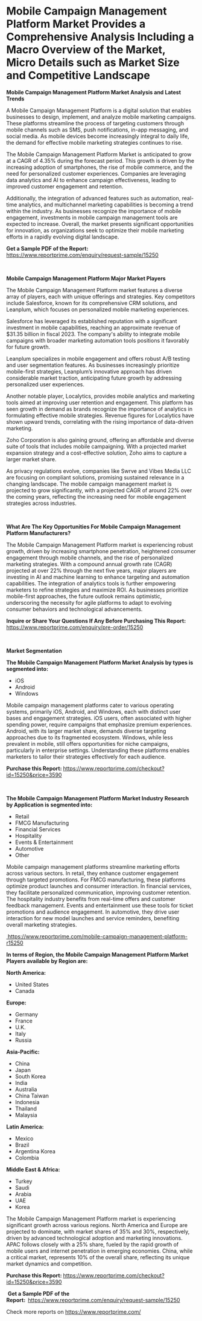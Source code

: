 <p><h1>Mobile Campaign Management Platform Market Provides a Comprehensive Analysis Including a Macro Overview of the Market, Micro Details such as Market Size and Competitive Landscape</h1></p><p><strong>Mobile Campaign Management Platform Market Analysis and Latest Trends</strong></p>
<p><p>A Mobile Campaign Management Platform is a digital solution that enables businesses to design, implement, and analyze mobile marketing campaigns. These platforms streamline the process of targeting customers through mobile channels such as SMS, push notifications, in-app messaging, and social media. As mobile devices become increasingly integral to daily life, the demand for effective mobile marketing strategies continues to rise.</p><p>The Mobile Campaign Management Platform Market is anticipated to grow at a CAGR of 4.35% during the forecast period. This growth is driven by the increasing adoption of smartphones, the rise of mobile commerce, and the need for personalized customer experiences. Companies are leveraging data analytics and AI to enhance campaign effectiveness, leading to improved customer engagement and retention.</p><p>Additionally, the integration of advanced features such as automation, real-time analytics, and multichannel marketing capabilities is becoming a trend within the industry. As businesses recognize the importance of mobile engagement, investments in mobile campaign management tools are expected to increase. Overall, the market presents significant opportunities for innovation, as organizations seek to optimize their mobile marketing efforts in a rapidly evolving digital landscape.</p></p>
<p><strong>Get a Sample PDF of the Report:&nbsp;</strong> <a href="https://www.reportprime.com/enquiry/request-sample/15250?utm_campaign=2292&utm_medium=2&utm_source=Github&utm_content=ia&utm_term=20032025&utm_id=mobile-campaign-management-platform">https://www.reportprime.com/enquiry/request-sample/15250</a></p>
<p>&nbsp;</p>
<p><strong>Mobile Campaign Management Platform Major Market Players</strong></p>
<p><p>The Mobile Campaign Management Platform market features a diverse array of players, each with unique offerings and strategies. Key competitors include Salesforce, known for its comprehensive CRM solutions, and Leanplum, which focuses on personalized mobile marketing experiences. </p><p>Salesforce has leveraged its established reputation with a significant investment in mobile capabilities, reaching an approximate revenue of $31.35 billion in fiscal 2023. The company's ability to integrate mobile campaigns with broader marketing automation tools positions it favorably for future growth.</p><p>Leanplum specializes in mobile engagement and offers robust A/B testing and user segmentation features. As businesses increasingly prioritize mobile-first strategies, Leanplum’s innovative approach has driven considerable market traction, anticipating future growth by addressing personalized user experiences.</p><p>Another notable player, Localytics, provides mobile analytics and marketing tools aimed at improving user retention and engagement. This platform has seen growth in demand as brands recognize the importance of analytics in formulating effective mobile strategies. Revenue figures for Localytics have shown upward trends, correlating with the rising importance of data-driven marketing.</p><p>Zoho Corporation is also gaining ground, offering an affordable and diverse suite of tools that includes mobile campaigning. With a projected market expansion strategy and a cost-effective solution, Zoho aims to capture a larger market share.</p><p>As privacy regulations evolve, companies like Swrve and Vibes Media LLC are focusing on compliant solutions, promising sustained relevance in a changing landscape. The mobile campaign management market is projected to grow significantly, with a projected CAGR of around 22% over the coming years, reflecting the increasing need for mobile engagement strategies across industries.</p></p>
<p>&nbsp;</p>
<p><strong>What Are The Key Opportunities For Mobile Campaign Management Platform Manufacturers?</strong></p>
<p><p>The Mobile Campaign Management Platform market is experiencing robust growth, driven by increasing smartphone penetration, heightened consumer engagement through mobile channels, and the rise of personalized marketing strategies. With a compound annual growth rate (CAGR) projected at over 22% through the next five years, major players are investing in AI and machine learning to enhance targeting and automation capabilities. The integration of analytics tools is further empowering marketers to refine strategies and maximize ROI. As businesses prioritize mobile-first approaches, the future outlook remains optimistic, underscoring the necessity for agile platforms to adapt to evolving consumer behaviors and technological advancements.</p></p>
<p><strong>Inquire or Share Your Questions If Any Before Purchasing This Report:</strong> <a href="https://www.reportprime.com/enquiry/pre-order/15250?utm_campaign=2292&utm_medium=2&utm_source=Github&utm_content=ia&utm_term=20032025&utm_id=mobile-campaign-management-platform">https://www.reportprime.com/enquiry/pre-order/15250</a></p>
<p>&nbsp;</p>
<p><strong>Market Segmentation</strong></p>
<p><strong>The Mobile Campaign Management Platform Market Analysis by types is segmented into:</strong></p>
<p><ul><li>iOS</li><li>Android</li><li>Windows</li></ul></p>
<p><p>Mobile campaign management platforms cater to various operating systems, primarily iOS, Android, and Windows, each with distinct user bases and engagement strategies. iOS users, often associated with higher spending power, require campaigns that emphasize premium experiences. Android, with its larger market share, demands diverse targeting approaches due to its fragmented ecosystem. Windows, while less prevalent in mobile, still offers opportunities for niche campaigns, particularly in enterprise settings. Understanding these platforms enables marketers to tailor their strategies effectively for each audience.</p></p>
<p><strong>Purchase this Report:&nbsp;</strong><a href="https://www.reportprime.com/checkout?id=15250&price=3590&utm_campaign=2292&utm_medium=2&utm_source=Github&utm_content=ia&utm_term=20032025&utm_id=mobile-campaign-management-platform">https://www.reportprime.com/checkout?id=15250&price=3590</a></p>
<p>&nbsp;</p>
<p><strong>The Mobile Campaign Management Platform Market Industry Research by Application is segmented into:</strong></p>
<p><ul><li>Retail</li><li>FMCG Manufacturing</li><li>Financial Services</li><li>Hospitality</li><li>Events & Entertainment</li><li>Automotive</li><li>Other</li></ul></p>
<p><p>Mobile campaign management platforms streamline marketing efforts across various sectors. In retail, they enhance customer engagement through targeted promotions. For FMCG manufacturing, these platforms optimize product launches and consumer interaction. In financial services, they facilitate personalized communication, improving customer retention. The hospitality industry benefits from real-time offers and customer feedback management. Events and entertainment use these tools for ticket promotions and audience engagement. In automotive, they drive user interaction for new model launches and service reminders, benefiting overall marketing strategies.</p></p>
<p><a href="https://www.reportprime.com/mobile-campaign-management-platform-r15250?utm_campaign=2292&utm_medium=2&utm_source=Github&utm_content=ia&utm_term=20032025&utm_id=mobile-campaign-management-platform">&nbsp;https://www.reportprime.com/mobile-campaign-management-platform-r15250</a></p>
<p><strong>In terms of Region, the Mobile Campaign Management Platform Market Players available by Region are:</strong></p>
<p>
    <p> <strong> North America: </strong>
        <ul>
            <li>United States</li>
            <li>Canada</li>
        </ul>
        </p> 
    <p> <strong> Europe: </strong>
        <ul>
            <li>Germany</li>
            <li>France</li>
            <li>U.K.</li>
            <li>Italy</li>
            <li>Russia</li>
        </ul>
        </p> 
    <p> <strong> Asia-Pacific: </strong>
        <ul>
            <li>China</li>
            <li>Japan</li>
            <li>South Korea</li>
            <li>India</li>
            <li>Australia</li>
            <li>China Taiwan</li>
            <li>Indonesia</li>
            <li>Thailand</li>
            <li>Malaysia</li>
        </ul>
        </p> 
    <p> <strong> Latin America: </strong>
        <ul>
            <li>Mexico</li>
            <li>Brazil</li>
            <li>Argentina Korea</li>
            <li>Colombia</li>
        </ul>
        </p> 
    <p> <strong> Middle East & Africa: </strong>
        <ul>
            <li>Turkey</li>
            <li>Saudi</li>
            <li>Arabia</li>
            <li>UAE</li>
            <li>Korea</li>
        </ul>
    </p>
    </p>
<p><p>The Mobile Campaign Management Platform market is experiencing significant growth across various regions. North America and Europe are projected to dominate, with market shares of 35% and 30%, respectively, driven by advanced technological adoption and marketing innovations. APAC follows closely with a 25% share, fueled by the rapid growth of mobile users and internet penetration in emerging economies. China, while a critical market, represents 10% of the overall share, reflecting its unique market dynamics and competition.</p></p>
<p><strong>Purchase this Report: </strong><a href="https://www.reportprime.com/checkout?id=15250&price=3590&utm_campaign=2292&utm_medium=2&utm_source=Github&utm_content=ia&utm_term=20032025&utm_id=mobile-campaign-management-platform">https://www.reportprime.com/checkout?id=15250&price=3590</a></p>
<p>&nbsp;<strong>Get a Sample PDF of the Report:&nbsp;&nbsp;</strong><a href="https://www.reportprime.com/enquiry/request-sample/15250?utm_campaign=2292&utm_medium=2&utm_source=Github&utm_content=ia&utm_term=20032025&utm_id=mobile-campaign-management-platform">https://www.reportprime.com/enquiry/request-sample/15250</a></p>
<p><strong></strong></p>
<p>Check more reports on <a href="https://www.reportprime.com/?utm_campaign=2292&utm_medium=2&utm_source=Github&utm_content=ia&utm_term=20032025&utm_id=mobile-campaign-management-platform">https://www.reportprime.com/</a></p>